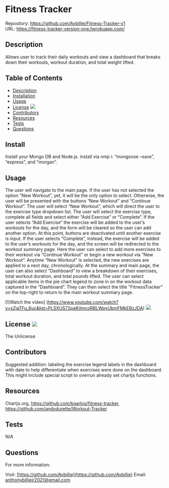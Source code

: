# Fitness Tracker 

Repository: https://github.com/Avbillie/Fitness-Tracker-v1 <br />
URL: https://fitness-tracker-version-one.herokuapp.com/
  
## Description 
        
Allows user to track their daily workouts and view a dashboard that breaks down their workouts, workout duration, and total weight lifted. 

## Table of Contents

* [Description](#description)
* [Installation](#install)
* [Usage](#usage)
* [License](#license) <img src="http://img.shields.io/badge/license-The Unlicense-blue">
* [Contributors](#contributors)
* [Resources](#resources)
* [Tests](#tests)
* [Questions](#questions)

## Install

Install your Mongo DB and Node.js. install via nmp i: “mongoose –save”, “express”, and “morgan”. 

## Usage

The user will navigate to the main page. If the user has not selected the option “New Workout”, yet, it will be the only option to select. Otherwise, the user will be presented with the buttons “New Workout” and “Continue Workout”. The user will select “New Workout”, which will direct the user to the exercise type dropdown list. The user will select the exercise type, complete all fields and select either “Add Exercise” or “Complete”. If the user selects “Add Exercise” the exercise will be added to the user’s workouts for the day, and the form will be cleared so the user can add another option. At this point, buttons are deactivated until another exercise is input. If the user selects “Complete”, instead, the exercise will be added to the user’s workouts for the day, and the screen will be redirected to the workout summary page. Here the user can select to add more exercises to their workout via “Continue Workout” or begin a new workout via “New Workout”. Anytime “New Workout” is selected, the new exercises are applied to a next day, chronologically. At the summary and main page, the user can also select “Dashboard” to view a breakdown of their exercises, total workout duration, and total pounds lifted. The user can select applicable items in the pie chart legend to zone in on the workout data captured in the “Dashboard”. They can then select the title "FitnessTracker" on the top-right to return to the main workout summary page.  <br />

[![Watch the video] (https://www.youtube.com/watch?v=sZjaTFu_6uc&list=PLSXUS72paKiImcoRBLWpyUbmFMkEBzJDA) ![](./public/assets/img/FitnessTracker.gif)

## License <img src="http://img.shields.io/badge/license-The Unlicense-blue">

The Unlicense



## Contributors

Suggested addition: labeling the exercise legend labels in the dashboard with date to help differentiate when exercises were done on the dashboard. This might include special script to overrun already set chartjs functions. 

## Resources

Chartjs.org, https://github.com/kqarlos/fitness-tracker, https://github.com/andydurette/Workout-Tracker

## Tests

N/A

## Questions

For more information:

Visit: [https://github.com/Avbillie](https://github.com/Avbillie)
Email: anthonybilliejr2021@gmail.com
